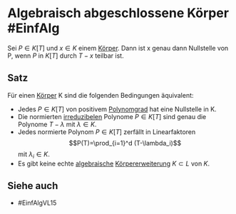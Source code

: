 # Algebraisch abgeschlossene Körper #EinfAlg 
Sei $P\in K[T]$ und $x\in K$ einem [Körper](LA1/Definitions/K%C3%B6rper.md). Dann ist x genau dann Nullstelle von P, wenn $P$ in $K[T]$ durch $T-x$ teilbar ist.
## Satz
Für einen [Körper](LA1/Definitions/K%C3%B6rper.md) K sind die folgenden Bedingungen äquivalent:
- Jedes $P\in K[T]$ von positivem [Polynomgrad](Einf.%20Alg/Definition/Polynomgrad.md) hat eine Nullstelle in K.
- Die normierten [irreduzibelen](Einf.%20Alg/Definition/irreduzibel.md) Polynome $P\in K[T]$ sind genau die Polynome $T-\lambda$ mit $\lambda \in K$.
- Jedes normierte Polynom $P\in K[T]$ zerfällt in Linearfaktoren  $$P(T)=\prod_{i=1}^d (T-\lambda_i)$$ mit $\lambda_i\in K$.
- Es gibt keine echte [algebraische](Einf.%20Alg/Definition/algebraische%20und%20transzendente%20Elemente.md) [Körpererweiterung](Einf.%20Alg/Definition/Endliche%20K%C3%B6rpererweiterung.md) $K\subset L$ von $K$.
## Siehe auch
- #EinfAlgVL15